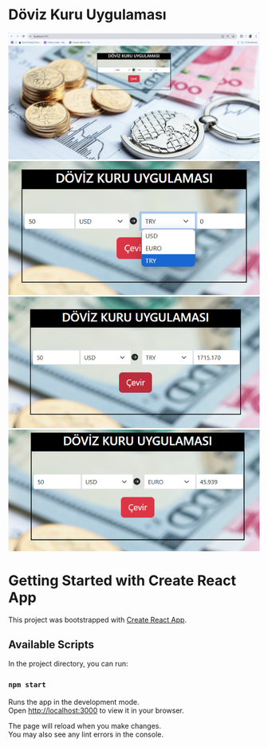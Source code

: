 # Döviz Kuru Uygulaması

![Proje resmi](app_images\foto-1.png)
![Proje resmi](app_images\foto-2.png)
![Proje resmi](app_images\foto-3.png)
![Proje resmi](app_images\foto-4.png)

# Getting Started with Create React App

This project was bootstrapped with [Create React App](https://github.com/facebook/create-react-app).

## Available Scripts

In the project directory, you can run:

### `npm start`

Runs the app in the development mode.\
Open [http://localhost:3000](http://localhost:3000) to view it in your browser.

The page will reload when you make changes.\
You may also see any lint errors in the console.

